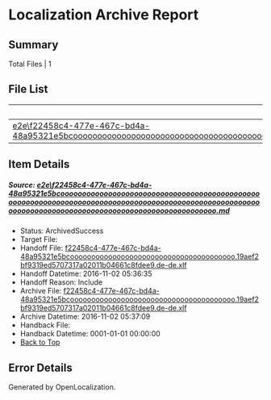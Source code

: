 # <a name='report-top'></a> Localization Archive Report

## Summary
 Total Files | 1

## File List
 Source File | Status | Details 
 ----------- | ------ | ------- 
 [e2e\f22458c4-477e-467c-bd4a-48a95321e5bcoooooooooooooooooooooooooooooooooooooooooooooooooooooooooooooooooooooooooooooooooooooooooooooooooooooooooooooooooooooooooooooooooooooooooooooooooooooooo.md](https://github.com/OpenLocalizationTestOrg/ol-test0/blob/0cd143b686be86b1686fe7fa1354d58990e11810/e2e/f22458c4-477e-467c-bd4a-48a95321e5bcoooooooooooooooooooooooooooooooooooooooooooooooooooooooooooooooooooooooooooooooooooooooooooooooooooooooooooooooooooooooooooooooooooooooooooooooooooooooo.md) | ArchivedSuccess | [Details](#212ae4d6134eeddb888e607c4762df180c496d941)

## Item Details
##### <a name='212ae4d6134eeddb888e607c4762df180c496d941'></a> Source: [e2e\f22458c4-477e-467c-bd4a-48a95321e5bcoooooooooooooooooooooooooooooooooooooooooooooooooooooooooooooooooooooooooooooooooooooooooooooooooooooooooooooooooooooooooooooooooooooooooooooooooooooooo.md](https://github.com/OpenLocalizationTestOrg/ol-test0/blob/0cd143b686be86b1686fe7fa1354d58990e11810/e2e/f22458c4-477e-467c-bd4a-48a95321e5bcoooooooooooooooooooooooooooooooooooooooooooooooooooooooooooooooooooooooooooooooooooooooooooooooooooooooooooooooooooooooooooooooooooooooooooooooooooooooo.md)
* Status: ArchivedSuccess
* Target File: 
* Handoff File: [f22458c4-477e-467c-bd4a-48a95321e5bcooooooooooooooooooooooooooooooooooooooo.19aef2bf9319ed5707317a02011b04661c8fdee9.de-de.xlf](https://github.com/OpenLocalizationTestOrg/ol-test0-handoff/blob/a12b25128d146ecbb6dd31e687b6522a2996a107/ol-handoff/OpenLocalizationTestOrg/ol-test0-dede/yufeih/ht/f22458c4-477e-467c-bd4a-48a95321e5bcooooooooooooooooooooooooooooooooooooooo.19aef2bf9319ed5707317a02011b04661c8fdee9.de-de.xlf)
* Handoff Datetime: 2016-11-02 05:36:35
* Handoff Reason: Include
* Archive File: [f22458c4-477e-467c-bd4a-48a95321e5bcooooooooooooooooooooooooooooooooooooooo.19aef2bf9319ed5707317a02011b04661c8fdee9.de-de.xlf](https://github.com/OpenLocalizationTestOrg/ol-test0-handoff/blob/143add8caa5c93a13273d161c7186cf97cd5b12f/ol-archive/OpenLocalizationTestOrg/ol-test0-dede/yufeih/ht/f22458c4-477e-467c-bd4a-48a95321e5bcooooooooooooooooooooooooooooooooooooooo.19aef2bf9319ed5707317a02011b04661c8fdee9.de-de.xlf)
* Archive Datetime: 2016-11-02 05:37:09
* Handback File: 
* Handback Datetime: 0001-01-01 00:00:00
* [Back to Top](#report-top)


## Error Details

Generated by OpenLocalization.
